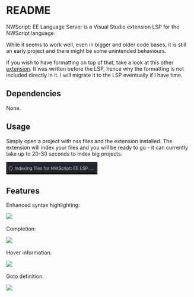 # README

NWScript: EE Language Server is a Visual Studio extension LSP for the NWScript language.

While it seems to work well, even in bigger and older code bases, it is still an early project and there might be some unintended behaviours.

If you wish to have formatting on top of that, take a look at this other [extension](https://github.com/PhilippeChab/nwscript-formatter). It was written before the LSP, hence why the formatting is not included directly in it. I will migrate it to the LSP eventually if I have time.

## Dependencies

None.

## Usage

Simply open a project with nss files and the extension installed. The extension will index your files and you will be ready to go - it can currently take up to 20-30 seconds to index
big projects.

![](./images/loading.png)

## Features

Enhanced syntax highlighting:

![](https://github.com/PhilippeChab/nwscript-ee-language-server/blob/main/images/syntax-highlighting.png)

Completion:

![](https://github.com/PhilippeChab/nwscript-ee-language-server/blob/main/images/completion.gif)

Hover information:

![](https://github.com/PhilippeChab/nwscript-ee-language-server/blob/main/images/hover.gif)

Goto definition:

![](https://github.com/PhilippeChab/nwscript-ee-language-server/blob/main/images/goto.gif)
